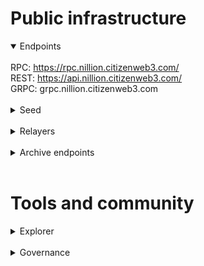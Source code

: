 # Public infrastructure 

<details open>
  <summary>Endpoints</summary>
  <br>
  RPC: <a href="https://rpc.nillion.citizenweb3.com/">https://rpc.nillion.citizenweb3.com/</a><br>
  REST: <a href="https://api.nillion.citizenweb3.com/">https://api.nillion.citizenweb3.com/</a><br>
  GRPC: <span title="GRPC" class="text-nowrap text-base text-primary hover:font-semibold cursor-pointer" text="grpc.nillion.citizenweb3.com">grpc.nillion.citizenweb3.com</span>
</details>
<br>
<details>
  <summary>Seed</summary>
0e31070d51997952d06a5fc1b0506e7d5c2d4de8@78.46.79.242:18056
</details>
<br>
<details>
  <summary>Relayers</summary>
</details>
<br>
<details>
  <summary>Archive endpoints</summary>
  RPC: <br>
  API: <br>
  GRPC: <br>
</details>
<br>

# Tools and community

<details>
  <summary>Explorer</summary>
  <a href="https://validatorinfo.com/networks">Validator Info</a><br>
</details>
<br>
<details>
  <summary>Governance</summary>
  <a href="https://explorer.kjnodes.com/nillion/gov">Voting History</a><br>
</details>

